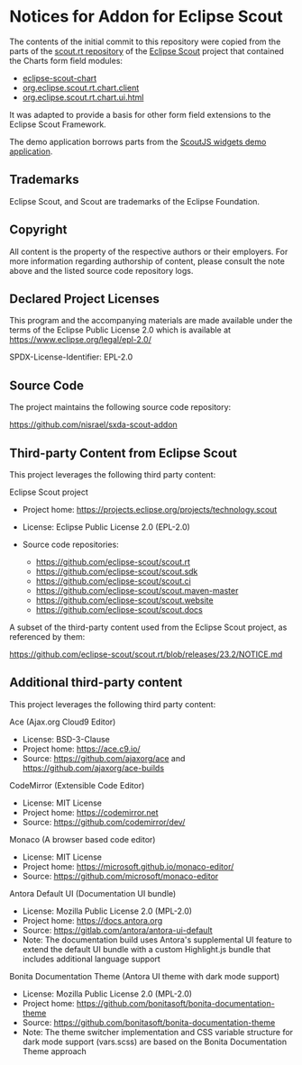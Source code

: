 # Notices for Addon for Eclipse Scout

The contents of the initial commit to this repository were copied from the
parts of the [scout.rt repository](https://github.com/eclipse-scout/scout.rt)
of the [Eclipse Scout](https://eclipse.dev/scout/) project that contained the
Charts form field modules:

* [eclipse-scout-chart](https://github.com/eclipse-scout/scout.rt/tree/releases/23.1/eclipse-scout-chart)
* [org.eclipse.scout.rt.chart.client](https://github.com/eclipse-scout/scout.rt/tree/releases/23.1/org.eclipse.scout.rt.chart.client)
* [org.eclipse.scout.rt.chart.ui.html](https://github.com/eclipse-scout/scout.rt/tree/releases/23.1/org.eclipse.scout.rt.chart.ui.html)

It was adapted to provide a basis for other form field extensions to the Eclipse Scout Framework.

The demo application borrows parts from the [ScoutJS widgets demo application](https://github.com/eclipse-scout/scout.docs/tree/releases/23.2/code/widgets).

## Trademarks

Eclipse Scout, and Scout are trademarks of the Eclipse Foundation.

## Copyright

All content is the property of the respective authors or their employers. For
more information regarding authorship of content, please consult the note above
and the listed source code repository logs.

## Declared Project Licenses

This program and the accompanying materials are made
available under the terms of the Eclipse Public License 2.0
which is available at https://www.eclipse.org/legal/epl-2.0/

SPDX-License-Identifier: EPL-2.0

## Source Code

The project maintains the following source code repository:

https://github.com/nisrael/sxda-scout-addon

## Third-party Content from Eclipse Scout

This project leverages the following third party content:

Eclipse Scout project

* Project home: https://projects.eclipse.org/projects/technology.scout
* License: Eclipse Public License 2.0 (EPL-2.0)
* Source code repositories:

  * https://github.com/eclipse-scout/scout.rt
  * https://github.com/eclipse-scout/scout.sdk
  * https://github.com/eclipse-scout/scout.ci
  * https://github.com/eclipse-scout/scout.maven-master
  * https://github.com/eclipse-scout/scout.website
  * https://github.com/eclipse-scout/scout.docs

A subset of the third-party content used from the Eclipse Scout
project, as referenced by them:

https://github.com/eclipse-scout/scout.rt/blob/releases/23.2/NOTICE.md

## Additional third-party content

This project leverages the following third party content:

Ace (Ajax.org Cloud9 Editor)

* License: BSD-3-Clause
* Project home: https://ace.c9.io/
* Source: https://github.com/ajaxorg/ace and https://github.com/ajaxorg/ace-builds

CodeMirror (Extensible Code Editor)

* License: MIT License
* Project home: https://codemirror.net
* Source: https://github.com/codemirror/dev/

Monaco (A browser based code editor)

* License: MIT License
* Project home: https://microsoft.github.io/monaco-editor/
* Source: https://github.com/microsoft/monaco-editor

Antora Default UI (Documentation UI bundle)

* License: Mozilla Public License 2.0 (MPL-2.0)
* Project home: https://docs.antora.org
* Source: https://gitlab.com/antora/antora-ui-default
* Note: The documentation build uses Antora's supplemental UI feature to extend the default UI bundle with a custom Highlight.js bundle that includes additional language support

Bonita Documentation Theme (Antora UI theme with dark mode support)

* License: Mozilla Public License 2.0 (MPL-2.0)
* Project home: https://github.com/bonitasoft/bonita-documentation-theme
* Source: https://github.com/bonitasoft/bonita-documentation-theme
* Note: The theme switcher implementation and CSS variable structure for dark mode support (vars.scss) are based on the Bonita Documentation Theme approach
